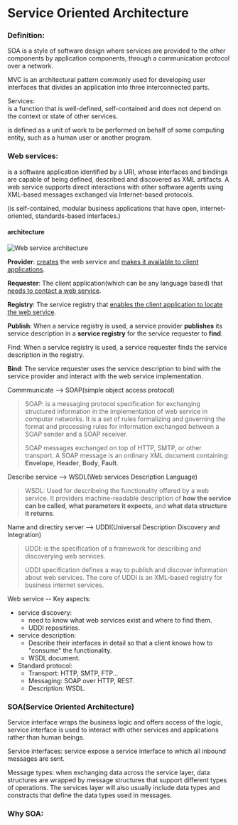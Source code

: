 Service Oriented Architecture
===

### Definition:

SOA is a style of software design where services are provided to the other components by application components, through a communication protocol over a network.

MVC is an architectural pattern commonly used for developing user interfaces that divides an application into three interconnected parts.

Services:  
is a function that is well-defined, self-contained and does not depend on the context or state of other services. 

is defined as a unit of work to be performed on behalf of some computing entity, such as a human user or another program.

### Web services:  
is a software application identified by a URI, whose interfaces and bindings are capable of being defined, described and discovered as XML artifacts. A web service supports direct interactions with other software agents using XML-based messages exchanged via Internet-based protocols.

(is self-contained, modular business applications that have open, internet-oriented, standards-based interfaces.)

#### architecture

![Web service architecture](https://www.w3.org/2003/Talks/0521-hh-wsa/Triangle.png)

**Provider**:  <u>creates</u> the web service and <u>makes it available to client applications</u>.

**Requester**:  The client application(which can be any language based) that <u>needs to contact a web service</u>.

**Registry**:  The service registry that <u>enables the client application to locate the web service</u>.

**Publish**:  When a service registry is used, a service provider **publishes** its service description in a **service registry** for the service requester to **find**.

Find:  When a service registry is used, a service requester finds the service description in the registry.

**Bind**:  The service requester uses the service description to bind with the service provider and interact with the web service implementation.

Commmunicate --> SOAP(simple object access protocol)   
>  SOAP:  is a messaging protocol specification for exchanging structured information in the implementation of web service in computer networks. It is a set of rules formalizing and governing the format and processing rules for information exchanged between a SOAP sender and a SOAP receiver.   
>
>SOAP messages exchanged on top of HTTP, SMTP, or other transport.
> A SOAP message is an ordinary XML document containing: **Envelope**, **Header**, **Body**, **Fault**.


Describe service  --> WSDL(Web services Description Language)   

> WSDL: Used for describeing the functionality offered by a web service. It providers machine-readable description of **how the service can be called**, **what parameters it expects**, and **what data structure it returns**.


Name and directiry server --> UDDI(Universal Description Discovery and Integration)

> UDDI:  is the specification of a framework for describing and discoverying web services. 
>
> UDDI specification defines a way to publish and discover information about web services. The core of UDDI is an XML-based registry for business internet services.   


Web service -- Key aspects:   
* service discovery:  
  * need to know what web services exist and where to find them.
  * UDDI repositiries.
* service description: 
  * Describe their interfaces in detail so that a client knows how to "consume" the functionality.
  * WSDL document.
* Standard protocol:
  * Transport: HTTP, SMTP, FTP...
  * Messaging: SOAP over HTTP, REST.
  * Description: WSDL.
  
### SOA(Service Oriented Architecture)

Service interface wraps the business logic and offers access of the logic, service interface is used to interact with other services and applications rather than human beings.

Service interfaces: service expose a service interface to which all inbound messages are sent. 

Message types: when exchanging data across the service layer, data structures are wrapped by message structures that support different types of operations. The services layer will also usually include data types and constracts that define the data types used in messages.

### Why SOA:
